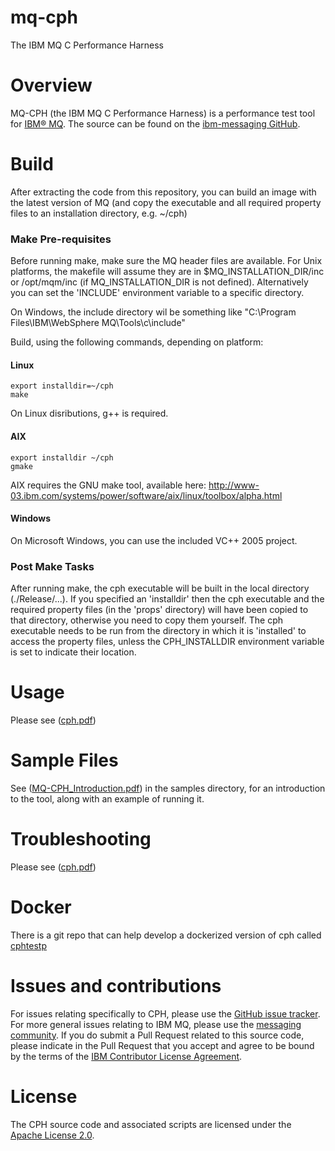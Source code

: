 # mq-cph
The IBM MQ C Performance Harness

# Overview

MQ-CPH (the IBM MQ C Performance Harness) is a performance test tool for [IBM® MQ](http://www-03.ibm.com/software/products/en/ibm-mq).  The source can be found on the [ibm-messaging GitHub](https://ibm-messaging.github.io/mq-cph).

# Build
After extracting the code from this repository, you can build an image with the latest version of MQ (and copy the executable and all required property files to an installation directory, e.g. ~/cph)

### Make Pre-requisites
Before running make, make sure the MQ header files are available. For Unix platforms, the makefile will assume they are in $MQ_INSTALLATION_DIR/inc or /opt/mqm/inc (if MQ_INSTALLATION_DIR is not defined). Alternatively you can set the 'INCLUDE' environment variable to a specific directory.

On Windows, the include directory wil be something like "C:\Program Files\IBM\WebSphere MQ\Tools\c\include"

Build, using the following commands, depending on platform:

#### Linux
```
export installdir=~/cph
make
```
On Linux disributions, g++ is required. 

#### AIX
```
export installdir ~/cph
gmake
```
AIX requires the GNU make tool, available here:
http://www-03.ibm.com/systems/power/software/aix/linux/toolbox/alpha.html

#### Windows
On Microsoft Windows, you can use the included VC++ 2005 project.

### Post Make Tasks
After running make, the cph executable will be built in the local directory (./Release/...). If you specified an 'installdir' then the cph executable and the required property files (in the 'props' directory) will have been copied to that directory, otherwise you need to copy them yourself. 
The cph executable needs to be run from the directory in which it is 'installed' to access the property files, unless the CPH_INSTALLDIR environment variable is set to indicate their location.


# Usage

Please see ([cph.pdf](cph.pdf))

# Sample Files

See ([MQ-CPH_Introduction.pdf](samples/MQ-CPH_Introduction.pdf)) in the samples directory, for an introduction to the tool, along with an example of running it.

# Troubleshooting

Please see ([cph.pdf](cph.pdf))

# Docker

There is a git repo that can help develop a dockerized version of cph called [cphtestp](https://github.com/ibm-messaging/cphtestp)

# Issues and contributions

For issues relating specifically to CPH, please use the [GitHub issue tracker](https://github.com/ibm-messaging/mq-cph/issues). For more general issues relating to IBM MQ, please use the [messaging community](https://developer.ibm.com/answers/?community=messaging). If you do submit a Pull Request related to this source code, please indicate in the Pull Request that you accept and agree to be bound by the terms of the [IBM Contributor License Agreement](CLA.md).

# License

The CPH source code and associated scripts are licensed under the [Apache License 2.0](./LICENSE).
